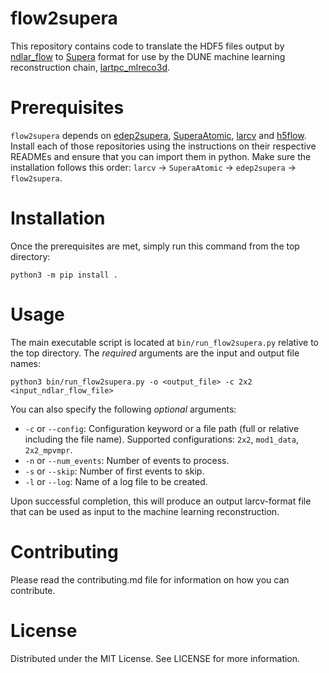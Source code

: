 # flow2supera
This repository contains code to translate the HDF5 files output by [ndlar_flow](https://github.com/DUNE/ndlar_flow) to [Supera](https://github.com/DeepLearnPhysics/SuperaAtomic) format for use by the DUNE machine learning reconstruction chain, [lartpc_mlreco3d](https://github.com/DeepLearnPhysics/lartpc_mlreco3d). 

# Prerequisites 

`flow2supera` depends on [edep2supera](https://github.com/DeepLearnPhysics/edep2supera), [SuperaAtomic](https://github.com/DeepLearnPhysics/SuperaAtomic), [larcv](https://github.com/DeepLearnPhysics/larcv2) and [h5flow](https://github.com/peter-madigan/h5flow). Install each of those repositories using the instructions on their respective READMEs and ensure that you can import them in python. Make sure the installation follows this order: `larcv` -> `SuperaAtomic` -> `edep2supera` -> `flow2supera`.

# Installation
Once the prerequisites are met, simply run this command from the top directory:
```
python3 -m pip install .
```

# Usage

The main executable script is located at `bin/run_flow2supera.py` relative to the top directory. The _required_ arguments are the input and output file names:
```
python3 bin/run_flow2supera.py -o <output_file> -c 2x2 <input_ndlar_flow_file>
```

You can also specify the following _optional_ arguments:
- `-c` or `--config`: Configuration keyword or a file path (full or relative including the file name). Supported configurations: `2x2`, `mod1_data`, `2x2_mpvmpr`.
- `-n` or `--num_events`: Number of events to process.
- `-s` or `--skip`: Number of first events to skip.
- `-l` or `--log`: Name of a log file to be created.

Upon successful completion, this will produce an output larcv-format file that can be used as input to the machine learning reconstruction. 

# Contributing

Please read the contributing.md file for information on how you can contribute.

# License

Distributed under the MIT License. See LICENSE for more information.
